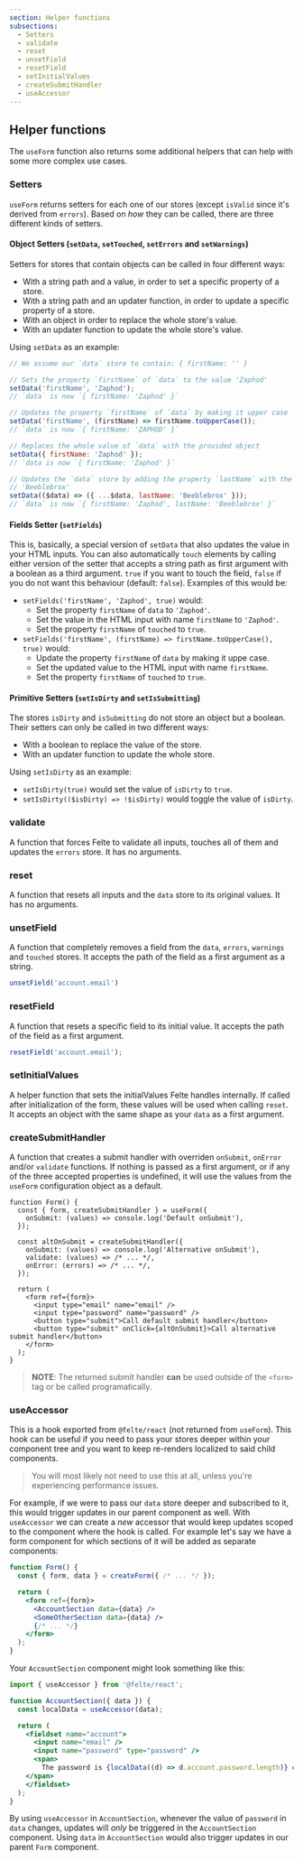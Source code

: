 ```yaml
---
section: Helper functions
subsections:
  - Setters
  - validate
  - reset
  - unsetField
  - resetField
  - setInitialValues
  - createSubmitHandler
  - useAccessor
---
```


## Helper functions

The `useForm` function also returns some additional helpers that can help with some more complex use cases.

### Setters

`useForm` returns setters for each one of our stores (except `isValid` since it's derived from `errors`). Based on _how_ they can be called, there are three different kinds of setters.

#### Object Setters (`setData`, `setTouched`, `setErrors` and `setWarnings`)

Setters for stores that contain objects can be called in four different ways:

- With a string path and a value, in order to set a specific property of a store.
- With a string path and an updater function, in order to update a specific property of a store.
- With an object in order to replace the whole store's value.
- With an updater function to update the whole store's value.

Using `setData` as an example:

```javascript
// We assume our `data` store to contain: { firstName: '' }

// Sets the property `firstName` of `data` to the value 'Zaphod'
setData('firstName', 'Zaphod');
// `data` is now `{ firstName: 'Zaphod' }`

// Updates the property `firstName` of `data` by making it upper case
setData('firstName', (firstName) => firstName.toUpperCase());
// `data` is now `{ firstName: 'ZAPHOD' }`

// Replaces the whole value of `data` with the provided object
setData({ firstName: 'Zaphod' });
// `data is now `{ firstName: 'Zaphod' }`

// Updates the `data` store by adding the property `lastName` with the value
// 'Beeblebrox'
setData(($data) => ({ ...$data, lastName: 'Beeblebrox' }));
// `data` is now `{ firstName: 'Zaphod', lastName: 'Beeblebrox' }`
```

#### Fields Setter (`setFields`)

This is, basically, a special version of `setData` that also updates the value in your HTML inputs. You can also automatically `touch` elements by calling either version of the setter that accepts a string path as first argument with a boolean as a third argument. `true` if you want to touch the field, `false` if you do not want this behaviour (default: `false`). Examples of this would be:

- `setFields('firstName', 'Zaphod', true)` would:
  - Set the property `firstName` of `data` to `'Zaphod'`.
  - Set the value in the HTML input with name `firstName` to `'Zaphod'`.
  - Set the property `firstName` of `touched` to `true`.
- `setFields('firstName', (firstName) => firstName.toUpperCase(), true)` would:
  - Update the property `firstName` of `data` by making it uppe case.
  - Set the updated value to the HTML input with name `firstName`.
  - Set the property `firstName` of `touched` to `true`.

#### Primitive Setters (`setIsDirty` and `setIsSubmitting`)

The stores `isDirty` and `isSubmitting` do not store an object but a boolean. Their setters can only be called in two different ways:

- With a boolean to replace the value of the store.
- With an updater function to update the whole store.

Using `setIsDirty` as an example:

- `setIsDirty(true)` would set the value of `isDirty` to `true`.
- `setIsDirty(($isDirty) => !$isDirty)` would toggle the value of `isDirty`.

### validate

A function that forces Felte to validate all inputs, touches all of them and updates the `errors` store. It has no arguments.

### reset

A function that resets all inputs and the `data` store to its original values. It has no arguments.

### unsetField

A function that completely removes a field from the `data`, `errors`, `warnings` and `touched` stores. It accepts the path of the field as a first argument as a string.

```javascript
unsetField('account.email')
```

### resetField

A function that resets a specific field to its initial value. It accepts the path of the field as a first argument.

```javascript
resetField('account.email');
```

### setInitialValues

A helper function that sets the initialValues Felte handles internally. If called after initialization of the form, these values will be used when calling `reset`. It accepts an object with the same shape as your `data` as a first argument.

### createSubmitHandler

A function that creates a submit handler with overriden `onSubmit`, `onError` and/or `validate` functions. If nothing is passed as a first argument, or if any of the three accepted properties is undefined, it will use the values from the `useForm` configuration object as a default.

```tsx
function Form() {
  const { form, createSubmitHandler } = useForm({
    onSubmit: (values) => console.log('Default onSubmit'),
  });

  const altOnSubmit = createSubmitHandler({
    onSubmit: (values) => console.log('Alternative onSubmit'),
    validate: (values) => /* ... */,
    onError: (errors) => /* ... */,
  });

  return (
    <form ref={form}>
      <input type="email" name="email" />
      <input type="password" name="password" />
      <button type="submit">Call default submit handler</button>
      <button type="submit" onClick={altOnSubmit}>Call alternative submit handler</button>
    </form>
  );
}
```

> **NOTE**: The returned submit handler **can** be used outside of the `<form>` tag or be called programatically.

### useAccessor

This is a hook exported from `@felte/react` (not returned from `useForm`). This hook can be useful if you need to pass your stores deeper within your component tree and you want to keep re-renders localized to said child components.

> You will most likely not need to use this at all, unless you're experiencing performance issues.

For example, if we were to pass our `data` store deeper and subscribed to it, this would trigger updates in our parent component as well. With `useAccessor` we can create a _new_ accessor that would keep updates scoped to the component where the hook is called. For example let's say we have a form component for which sections of it will be added as separate components:

```jsx
function Form() {
  const { form, data } = createForm({ /* ... */ });

  return (
    <form ref={form}>
      <AccountSection data={data} />
      <SomeOtherSection data={data} />
      {/* ... */}
    </form>
  );
}
```

Your `AccountSection` component might look something like this:

```jsx
import { useAccessor } from '@felte/react';

function AccountSection({ data }) {
  const localData = useAccessor(data);

  return (
    <fieldset name="account">
      <input name="email" />
      <input name="password" type="password" />
      <span>
        The password is {localData((d) => d.account.password.length)} characters long
    </span>
    </fieldset>
  );
}
```

By using `useAccessor` in `AccountSection`, whenever the value of `password` in `data` changes, updates will _only_ be triggered in the `AccountSection` component. Using `data` in `AccountSection` would also trigger updates in our parent `Form` component.

